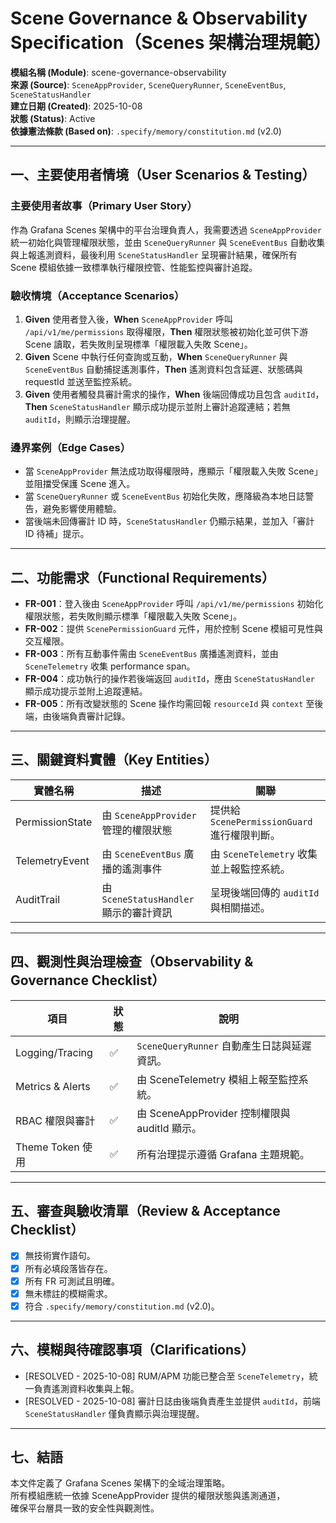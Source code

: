 # Scene Governance & Observability Specification（Scenes 架構治理規範）

**模組名稱 (Module)**: scene-governance-observability  
**來源 (Source)**: `SceneAppProvider`, `SceneQueryRunner`, `SceneEventBus`, `SceneStatusHandler`  
**建立日期 (Created)**: 2025-10-08  
**狀態 (Status)**: Active  
**依據憲法條款 (Based on)**: `.specify/memory/constitution.md` (v2.0)

---

## 一、主要使用者情境（User Scenarios & Testing）

### 主要使用者故事（Primary User Story）
作為 Grafana Scenes 架構中的平台治理負責人，我需要透過 `SceneAppProvider` 統一初始化與管理權限狀態，並由 `SceneQueryRunner` 與 `SceneEventBus` 自動收集與上報遙測資料，最後利用 `SceneStatusHandler` 呈現審計結果，確保所有 Scene 模組依據一致標準執行權限控管、性能監控與審計追蹤。

### 驗收情境（Acceptance Scenarios）
1. **Given** 使用者登入後，**When** `SceneAppProvider` 呼叫 `/api/v1/me/permissions` 取得權限，**Then** 權限狀態被初始化並可供下游 Scene 讀取，若失敗則呈現標準「權限載入失敗 Scene」。
2. **Given** Scene 中執行任何查詢或互動，**When** `SceneQueryRunner` 與 `SceneEventBus` 自動捕捉遙測事件，**Then** 遙測資料包含延遲、狀態碼與 requestId 並送至監控系統。
3. **Given** 使用者觸發具審計需求的操作，**When** 後端回傳成功且包含 `auditId`，**Then** `SceneStatusHandler` 顯示成功提示並附上審計追蹤連結；若無 `auditId`，則顯示治理提醒。

### 邊界案例（Edge Cases）
- 當 `SceneAppProvider` 無法成功取得權限時，應顯示「權限載入失敗 Scene」並阻擋受保護 Scene 進入。
- 當 `SceneQueryRunner` 或 `SceneEventBus` 初始化失敗，應降級為本地日誌警告，避免影響使用體驗。
- 當後端未回傳審計 ID 時，`SceneStatusHandler` 仍顯示結果，並加入「審計 ID 待補」提示。

---

## 二、功能需求（Functional Requirements）

- **FR-001**：登入後由 `SceneAppProvider` 呼叫 `/api/v1/me/permissions` 初始化權限狀態，若失敗則顯示標準「權限載入失敗 Scene」。
- **FR-002**：提供 `ScenePermissionGuard` 元件，用於控制 Scene 模組可見性與交互權限。
- **FR-003**：所有互動事件需由 `SceneEventBus` 廣播遙測資料，並由 `SceneTelemetry` 收集 performance span。
- **FR-004**：成功執行的操作若後端返回 `auditId`，應由 `SceneStatusHandler` 顯示成功提示並附上追蹤連結。
- **FR-005**：所有改變狀態的 Scene 操作均需回報 `resourceId` 與 `context` 至後端，由後端負責審計記錄。

---

## 三、關鍵資料實體（Key Entities）

| 實體名稱        | 描述                                 | 關聯                                      |
|-----------------|------------------------------------|-------------------------------------------|
| PermissionState | 由 `SceneAppProvider` 管理的權限狀態 | 提供給 `ScenePermissionGuard` 進行權限判斷。 |
| TelemetryEvent  | 由 `SceneEventBus` 廣播的遙測事件   | 由 `SceneTelemetry` 收集並上報監控系統。      |
| AuditTrail      | 由 `SceneStatusHandler` 顯示的審計資訊 | 呈現後端回傳的 `auditId` 與相關描述。         |

---

## 四、觀測性與治理檢查（Observability & Governance Checklist）

| 項目               | 狀態 | 說明                                   |
|--------------------|------|--------------------------------------|
| Logging/Tracing     | ✅   | `SceneQueryRunner` 自動產生日誌與延遲資訊。 |
| Metrics & Alerts    | ✅   | 由 SceneTelemetry 模組上報至監控系統。      |
| RBAC 權限與審計    | ✅   | 由 SceneAppProvider 控制權限與 auditId 顯示。 |
| Theme Token 使用   | ✅   | 所有治理提示遵循 Grafana 主題規範。         |

---

## 五、審查與驗收清單（Review & Acceptance Checklist）

- [x] 無技術實作語句。
- [x] 所有必填段落皆存在。
- [x] 所有 FR 可測試且明確。
- [x] 無未標註的模糊需求。
- [x] 符合 `.specify/memory/constitution.md` (v2.0)。

---

## 六、模糊與待確認事項（Clarifications）

- [RESOLVED - 2025-10-08] RUM/APM 功能已整合至 `SceneTelemetry`，統一負責遙測資料收集與上報。
- [RESOLVED - 2025-10-08] 審計日誌由後端負責產生並提供 `auditId`，前端 `SceneStatusHandler` 僅負責顯示與治理提醒。

---

## 七、結語
本文件定義了 Grafana Scenes 架構下的全域治理策略。  
所有模組應統一依據 SceneAppProvider 提供的權限狀態與遙測通道，  
確保平台層具一致的安全性與觀測性。
